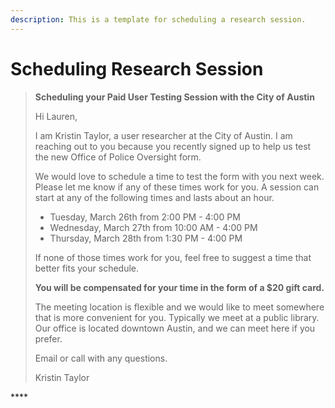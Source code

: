 ```yaml
---
description: This is a template for scheduling a research session.
---
```


# Scheduling Research Session

> **Scheduling your Paid User Testing Session with the City of Austin**
>
> Hi Lauren,
>
> I am Kristin Taylor, a user researcher at the City of Austin. I am reaching out to you because you recently signed up to help us test the new Office of Police Oversight form. 
>
> We would love to schedule a time to test the form with you next week. Please let me know if any of these times work for you. A session can start at any of the following times and lasts about an hour.
>
> * Tuesday, March 26th from 2:00 PM - 4:00 PM
> * Wednesday, March 27th from 10:00 AM - 4:00 PM
> * Thursday, March 28th from 1:30 PM - 4:00 PM
>
> If none of those times work for you, feel free to suggest a time that better fits your schedule.
>
> **You will be compensated for your time in the form of a $20 gift card.**
>
> The meeting location is flexible and we would like to meet somewhere that is more convenient for you. Typically we meet at a public library. Our office is located downtown Austin, and we can meet here if you prefer.
>
> Email or call with any questions.
>
> Kristin Taylor

\*\*\*\*

  


